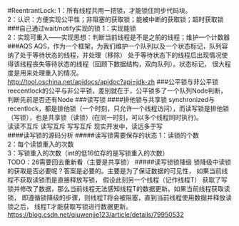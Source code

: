 #ReentrantLock:
1：所有线程共用一把锁，才能锁住同步代码块。  
2：认识：方便实现公平性；非阻塞的获取锁；能被中断的获取锁；超时获取锁
###自己通过wait/notify实现的锁
1：实现能锁  
2：实现可重入——实现思想：判断当前线程是不是之前的线程；维护一个计数器
###AQS
AQS，作为一个框架，为我们维护一个队列以及一个状态标记，队列容纳了处于等待状态的线程，并处理（移除）
处于等待状态下的线程后出现情况使得该线程丧失等待状态的线程（回顾下数据结构，双向队列）。状态标记，
很大程度是用来处理重入的情况。  
http://tool.oschina.net/apidocs/apidoc?api=jdk-zh
###公平锁与非公平锁
reecentlock的公平与非公平锁，差别就在于，公平锁多了一个队列Node判断，判断先前是否还有Node
###读写锁
####排他锁与共享锁
synchronized与recentlock，都是排他锁（一个时刻，只允许一个线程访问），而读写锁是排他锁（写锁），也是共享锁（读锁）(在同一时刻，可以多个线程同时执行)。  
读读不互斥    读写互斥     写写互斥  现实开发中，读远多于写  
####读写锁的源码分析
#####读写锁需要保存的状态
1：读锁的个数  
2：每个读锁重入的次数  
3：写锁重入的次数（int的低16位存的是写锁重入的次数）  
TODO：26需要回去重新看（主要是共享锁）
#####读写锁锁降级
锁降级中读锁的获取是否必要呢？答案是必要的。主要是为了保证数据的可见性，
如果当前线程不获取读锁而是直接释放写锁， 假设此刻另一个线程（记作线程T）
获取了写锁并修改了数据，那么当前线程无法感知线程T的数据更新。如果当前线程获取读锁，
即遵循锁降级的步骤，则线程T将会被阻塞，直到当前线程使用数据并释放读锁之后，
线程T才能获取写锁进行数据更新。
https://blog.csdn.net/qiuwenjie123/article/details/79950532

 